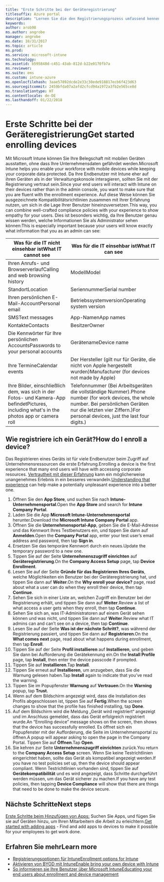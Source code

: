 ```yaml
---
title: "Erste Schritte bei der Geräteregistrierung"
titlesuffix: Azure portal
description: "Lernen Sie die den Registrierungsprozess umfassend kennen, indem Sie ein iOS-Gerät registrieren."
keywords: 
author: arob98
ms.author: angrobe
manager: angrobe
ms.date: 10/31/2017
ms.topic: article
ms.prod: 
ms.service: microsoft-intune
ms.technology: 
ms.assetid: b595848d-c451-43ab-812d-b22e0170fb7a
ms.reviewer: 
ms.suite: ems
ms.custom: intune-azure
ms.openlocfilehash: 3aae57892dcde2e33c30ede918817ecb6f423d63
ms.sourcegitcommit: 2459bfda07a2afd2cfcd94a1972a3fb2e565ce8d
ms.translationtype: HT
ms.contentlocale: de-DE
ms.lasthandoff: 01/22/2018
---
```

# <a name="get-started-enrolling-devices"></a><span data-ttu-id="09fe0-103">Erste Schritte bei der Geräteregistrierung</span><span class="sxs-lookup"><span data-stu-id="09fe0-103">Get started enrolling devices</span></span>

<span data-ttu-id="09fe0-104">Mit Microsoft Intune können Sie Ihre Belegschaft mit mobilen Geräten ausstatten, ohne dass Ihre Unternehmensdaten gefährdet werden.</span><span class="sxs-lookup"><span data-stu-id="09fe0-104">Microsoft Intune helps you enable your workforce with mobile devices while keeping your corporate data protected.</span></span> <span data-ttu-id="09fe0-105">Da Ihre Endbenutzer mit Intune eher auf ihren Geräten als in der Verwaltungskonsole interagieren, sollten Sie mit der Registrierung vertraut sein.</span><span class="sxs-lookup"><span data-stu-id="09fe0-105">Since your end users will interact with Intune on their devices rather than in the admin console, you want to make sure that you are fluent with the enrollment experience.</span></span> <span data-ttu-id="09fe0-106">Auf diese Weise können Sie ausgezeichnete Kompatibilitätsrichtlinien zusammen mit Ihrer Erfahrung nutzen, um sich in die Lage Ihrer Benutzer hineinzuversetzen.</span><span class="sxs-lookup"><span data-stu-id="09fe0-106">This way, you can combine well-crafted compliance policies with your experience to show empathy for your users.</span></span> <span data-ttu-id="09fe0-107">Dies ist besonders wichtig, da Ihre Benutzer genau wissen werden, welche Informationen Sie als Administrator sehen können:</span><span class="sxs-lookup"><span data-stu-id="09fe0-107">This is especially important because your users will know exactly what information that you as an admin can see:</span></span>

| <span data-ttu-id="09fe0-108">Was für die IT nicht einsehbar ist</span><span class="sxs-lookup"><span data-stu-id="09fe0-108">What IT cannot see</span></span> | <span data-ttu-id="09fe0-109">Was für die IT einsehbar ist</span><span class="sxs-lookup"><span data-stu-id="09fe0-109">What IT can see</span></span> |
|---|---|
| <span data-ttu-id="09fe0-110">Ihren Anrufs- und Browserverlauf</span><span class="sxs-lookup"><span data-stu-id="09fe0-110">Calling and web browsing history</span></span> | <span data-ttu-id="09fe0-111">Modell</span><span class="sxs-lookup"><span data-stu-id="09fe0-111">Model</span></span> |
| <span data-ttu-id="09fe0-112">Standort</span><span class="sxs-lookup"><span data-stu-id="09fe0-112">Location</span></span> | <span data-ttu-id="09fe0-113">Seriennummer</span><span class="sxs-lookup"><span data-stu-id="09fe0-113">Serial number</span></span> |
| <span data-ttu-id="09fe0-114">Ihren persönlichen E-Mail-Account</span><span class="sxs-lookup"><span data-stu-id="09fe0-114">Personal email</span></span> | <span data-ttu-id="09fe0-115">Betriebssystemversion</span><span class="sxs-lookup"><span data-stu-id="09fe0-115">Operating system version</span></span> |
| <span data-ttu-id="09fe0-116">SMS</span><span class="sxs-lookup"><span data-stu-id="09fe0-116">Text messages</span></span> | <span data-ttu-id="09fe0-117">App-Namen</span><span class="sxs-lookup"><span data-stu-id="09fe0-117">App names</span></span> |
| <span data-ttu-id="09fe0-118">Kontakte</span><span class="sxs-lookup"><span data-stu-id="09fe0-118">Contacts</span></span> | <span data-ttu-id="09fe0-119">Besitzer</span><span class="sxs-lookup"><span data-stu-id="09fe0-119">Owner</span></span> |
| <span data-ttu-id="09fe0-120">Die Kennwörter für Ihre persönlichen Accounts</span><span class="sxs-lookup"><span data-stu-id="09fe0-120">Passwords to your personal accounts</span></span> | <span data-ttu-id="09fe0-121">Gerätename</span><span class="sxs-lookup"><span data-stu-id="09fe0-121">Device name</span></span> |
| <span data-ttu-id="09fe0-122">Ihre Termine</span><span class="sxs-lookup"><span data-stu-id="09fe0-122">Calendar events</span></span> | <span data-ttu-id="09fe0-123">Der Hersteller (gilt nur für Geräte, die nicht von Apple hergestellt wurden)</span><span class="sxs-lookup"><span data-stu-id="09fe0-123">Manufacturer (for devices not made by Apple)</span></span> |
| <span data-ttu-id="09fe0-124">Ihre Bilder, einschließlich dem, was sich in der Fotos- und Kamera-App befindet</span><span class="sxs-lookup"><span data-stu-id="09fe0-124">Pictures, including what's in the photos app or camera roll</span></span> | <span data-ttu-id="09fe0-125">Telefonnummer (Bei Arbeitsgeräten die vollständige Nummer).</span><span class="sxs-lookup"><span data-stu-id="09fe0-125">Phone number (for work devices, the whole number.</span></span> <span data-ttu-id="09fe0-126">Bei persönlichen Geräten nur die letzten vier Ziffern.)</span><span class="sxs-lookup"><span data-stu-id="09fe0-126">For personal devices, just the last four digits.)</span></span> |
 
## <a name="how-do-i-enroll-a-device"></a><span data-ttu-id="09fe0-127">Wie registriere ich ein Gerät?</span><span class="sxs-lookup"><span data-stu-id="09fe0-127">How do I enroll a device?</span></span>

<span data-ttu-id="09fe0-128">Das Registrieren eines Geräts ist für viele Endbenutzer beim Zugriff auf Unternehmensressourcen die erste Erfahrung.</span><span class="sxs-lookup"><span data-stu-id="09fe0-128">Enrolling a device is the first experience that many end users will have with accessing corporate resources.</span></span> <span data-ttu-id="09fe0-129">[Vertrautheit mit dieser Erfahrung](end-user-educate.md) kann ein möglicherweise unangenehmes Erlebnis in ein besseres verwandeln.</span><span class="sxs-lookup"><span data-stu-id="09fe0-129">[Understanding that experience](end-user-educate.md) can help make a potentially unpleasant experience into a better one.</span></span>

1. <span data-ttu-id="09fe0-130">Öffnen Sie den **App Store**, und suchen Sie nach **Intune-Unternehmensportal**.</span><span class="sxs-lookup"><span data-stu-id="09fe0-130">Open the **App Store** and search for **Intune Company Portal**.</span></span>
2. <span data-ttu-id="09fe0-131">Laden Sie die App **Microsoft Intune-Unternehmensportal** herunter.</span><span class="sxs-lookup"><span data-stu-id="09fe0-131">Download the **Microsoft Intune Company Portal** app.</span></span>
3. <span data-ttu-id="09fe0-132">Öffnen Sie die **Unternehmensportal-App**, geben Sie die E-Mail-Adresse und das Kennwort Ihres Testbenutzers ein, und tippen Sie dann auf **Anmelden**.</span><span class="sxs-lookup"><span data-stu-id="09fe0-132">Open the **Company Portal** app, enter your test user’s email address and password, then tap **Sign in**.</span></span>
4. <span data-ttu-id="09fe0-133">Ersetzen Sie das temporäre Kennwort durch ein neues.</span><span class="sxs-lookup"><span data-stu-id="09fe0-133">Update the temporary password to a new one.</span></span>
5. <span data-ttu-id="09fe0-134">Tippen Sie auf der Seite **Unternehmenszugriff einrichten** auf **Geräteregistrierung**.</span><span class="sxs-lookup"><span data-stu-id="09fe0-134">On the **Company Access Setup** page, tap **Device Enrollment**.</span></span>
6. <span data-ttu-id="09fe0-135">Lesen Sie auf der Seite **Gründe für das Registrieren Ihres Geräts**, welche Möglichkeiten ein Benutzer bei der Geräteregistrierung hat, und tippen Sie dann auf **Weiter**.</span><span class="sxs-lookup"><span data-stu-id="09fe0-135">On the **Why enroll your device?** page, read about what a user can do when they enroll their device, then tap **Continue**.</span></span>
7. <span data-ttu-id="09fe0-136">Sehen Sie sich in einer Liste an, welchen Zugriff ein Benutzer bei der Registrierung erhält, und tippen Sie dann auf **Weiter**.</span><span class="sxs-lookup"><span data-stu-id="09fe0-136">Review a list of what access a user gets when they enroll, then tap **Continue**.</span></span>
8. <span data-ttu-id="09fe0-137">Sehen Sie sich an, was IT-Administratoren auf einem Gerät sehen können und was nicht, und tippen Sie dann auf **Weiter**.</span><span class="sxs-lookup"><span data-stu-id="09fe0-137">Review what IT admins can and can’t see on a device, then tap **Continue**.</span></span>
9. <span data-ttu-id="09fe0-138">Lesen Sie auf der Seite **Was ist der nächste Schritt?**, was während der Registrierung passiert, und tippen Sie dann auf **Registrieren**.</span><span class="sxs-lookup"><span data-stu-id="09fe0-138">On the **What comes next** page, read about what happens during enrollment, then tap **Enroll**.</span></span>
10. <span data-ttu-id="09fe0-139">Tippen Sie auf der Seite **Profil installieren** auf **Installieren**, und geben Sie dann bei Aufforderung die Gerätekennung ein.</span><span class="sxs-lookup"><span data-stu-id="09fe0-139">On the **Install Profile** page, tap **Install**, then enter the device passcode if prompted.</span></span>
11. <span data-ttu-id="09fe0-140">Tippen Sie auf **Installieren**.</span><span class="sxs-lookup"><span data-stu-id="09fe0-140">Tap **Install**.</span></span>
12. <span data-ttu-id="09fe0-141">Tippen Sie erneut auf **Installieren**, um anzugeben, dass Sie die Warnung gelesen haben.</span><span class="sxs-lookup"><span data-stu-id="09fe0-141">Tap **Install** again to indicate that you’ve read the warning.</span></span>
13. <span data-ttu-id="09fe0-142">Tippen Sie im Popupfenster **Warnung** auf **Vertrauen**.</span><span class="sxs-lookup"><span data-stu-id="09fe0-142">On the **Warning** popup, tap **Trust**.</span></span>
14. <span data-ttu-id="09fe0-143">Wenn auf dem Bildschirm angezeigt wird, dass die Installation des Profils abgeschlossen ist, tippen Sie auf **Fertig**.</span><span class="sxs-lookup"><span data-stu-id="09fe0-143">When the screen changes to show that the profile has finished installing, tap **Done**.</span></span>
15. <span data-ttu-id="09fe0-144">Auf dem Bildschirm wird die Meldung „Gerät wird registriert“ angezeigt und im Anschluss gemeldet, dass das Gerät erfolgreich registriert wurde.</span><span class="sxs-lookup"><span data-stu-id="09fe0-144">An “Enrolling device” message shows on the screen, then shows that the device has successfully enrolled.</span></span> <span data-ttu-id="09fe0-145">Es öffnet sich ein Popupfenster mit der Aufforderung, die Seite im Unternehmensportal zu öffnen.</span><span class="sxs-lookup"><span data-stu-id="09fe0-145">A popup will appear asking to open the page in the Company Portal.</span></span> <span data-ttu-id="09fe0-146">Tippen Sie auf **Öffnen**.</span><span class="sxs-lookup"><span data-stu-id="09fe0-146">Tap **Open**.</span></span>
16. <span data-ttu-id="09fe0-147">Sie kehren zur Seite **Unternehmenszugriff einrichten** zurück.</span><span class="sxs-lookup"><span data-stu-id="09fe0-147">You return to the **Company Access Setup** screen.</span></span> <span data-ttu-id="09fe0-148">Wenn Sie keine Testrichtlinien eingerichtet haben, sollte das Gerät als kompatibel angezeigt werden.</span><span class="sxs-lookup"><span data-stu-id="09fe0-148">If you have no test policies set up, then the device should appear compliant.</span></span> <span data-ttu-id="09fe0-149">Wenn Testrichtlinien vorhanden sind, tippen Sie auf **Gerätekompatibilität** und es wird angezeigt, dass Schritte durchgeführt werden müssen, um das Gerät sicherer zu machen.</span><span class="sxs-lookup"><span data-stu-id="09fe0-149">If you have any test policies, then tapping **Device Compliance** will show that there are things that need to be done to make the device secure.</span></span>

## <a name="next-steps"></a><span data-ttu-id="09fe0-150">Nächste Schritte</span><span class="sxs-lookup"><span data-stu-id="09fe0-150">Next steps</span></span>

<span data-ttu-id="09fe0-151">[Erste Schritte beim Hinzufügen von Apps:](get-started-apps.md) Suchen Sie Apps, und fügen Sie sie auf Geräten hinzu, um Ihren Mitarbeitern die Arbeit zu erleichtern.</span><span class="sxs-lookup"><span data-stu-id="09fe0-151">[Get started with adding apps](get-started-apps.md) - Find and add apps to devices to make it possible for your employees to get work done.</span></span>

## <a name="learn-more"></a><span data-ttu-id="09fe0-152">Erfahren Sie mehr</span><span class="sxs-lookup"><span data-stu-id="09fe0-152">Learn more</span></span>

* [<span data-ttu-id="09fe0-153">Registrierungsoptionen für Intune</span><span class="sxs-lookup"><span data-stu-id="09fe0-153">Enrollment options for Intune</span></span>](enrollment-options.md)
* [<span data-ttu-id="09fe0-154">Aktivieren von BYOD mit Intune</span><span class="sxs-lookup"><span data-stu-id="09fe0-154">Enable bring your own device with Intune</span></span>](byod-enable.md)
* [<span data-ttu-id="09fe0-155">So informieren sie Ihre Benutzer über Microsoft Intune</span><span class="sxs-lookup"><span data-stu-id="09fe0-155">Educating your end users about enrollment and device management</span></span>](end-user-educate.md)
